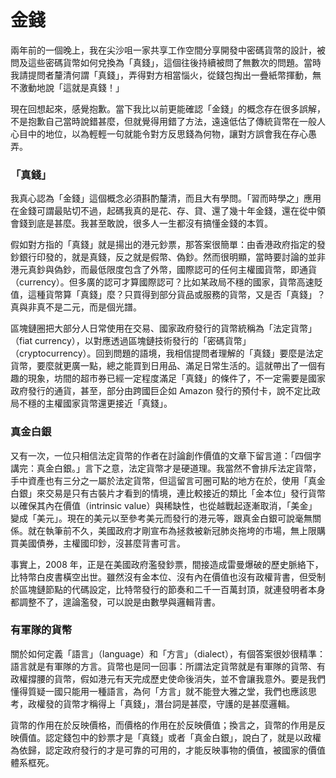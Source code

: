 # 金錢

兩年前的一個晚上，我在尖沙咀一家共享工作空間分享開發中密碼貨幣的設計，被問及這些密碼貨幣如何兌換為「真錢」，這個往後持續被問了無數次的問題。當時我請提問者釐清何謂「真錢」，弄得對方相當惱火，從錢包掏出一疊紙幣揮動，無不激動地說「這就是真錢！」

‌現在回想起來，感覺抱歉。當下我比以前更能確認「金錢」的概念存在很多誤解，不是抱歉自己當時說錯甚麼，但就覺得用錯了方法，遠遠低估了傳統貨幣在一般人心目中的地位，以為輕輕一句就能令對方反思錢為何物，讓對方誤會我在存心愚弄。

### ‌「真錢」

‌我真心認為「金錢」這個概念必須斟酌釐清，而且大有學問。「習而時學之」應用在金錢可謂最貼切不過，起碼我真的是花、存、貸、還了幾十年金錢，還在從中領會錢到底是甚麼。我甚至敢說，很多人一生都沒有搞懂金錢的本質。

‌假如對方指的「真錢」就是揚出的港元鈔票，那答案很簡單：由香港政府指定的發鈔銀行印發的，就是真錢，反之就是假幣、偽鈔。然而很明顯，當時要討論的並非港元真鈔與偽鈔，而最低限度包含了外幣，國際認可的任何主權國貨幣，即通貨（currency）。但多廣的認可才算國際認可？比如某政局不穩的國家，貨幣高速貶值，這種貨幣算「真錢」麼？只買得到部分貨品或服務的貨幣，又是否「真錢」？真與非真不是二元，而是個光譜。

‌區塊鏈圈把大部分人日常使用在交易、國家政府發行的貨幣統稱為「法定貨幣」（fiat currency），以對應透過區塊鏈技術發行的「密碼貨幣」（cryptocurrency）。回到問題的語境，我相信提問者理解的「真錢」要麼是法定貨幣，要麼就更廣一點，總之能買到日用品、滿足日常生活的。這就帶出了一個有趣的現象，坊間的超市券已經一定程度滿足「真錢」的條件了，不一定需要是國家政府發行的通貨，甚至，部分由跨國巨企如 Amazon 發行的預付卡，說不定比政局不穩的主權國家貨幣還更接近「真錢」。

### ‌真金白銀

‌又有一次，一位只相信法定貨幣的作者在討論創作價值的文章下留言道：「四個字講完：真金白銀。」言下之意，法定貨幣才是硬道理。我當然不會排斥法定貨幣，手中資產也有三分之一屬於法定貨幣，但這留言可圈可點的地方在於，使用「真金白銀」來交易是只有古裝片才看到的情境，連比較接近的類比「金本位」發行貨幣以確保其內在價值（intrinsic value）與稀缺性，也從越戰起逐漸取消，「美金」變成「美元」。現在的美元以至參考美元而發行的港元等，跟真金白銀可說毫無關係。就在執筆前不久，美國政府才剛宣布為拯救被新冠肺炎拖垮的市場，無上限購買美國債券，主權國印鈔，沒甚麼背書可言。

事實上，2008 年，正是在美國政府濫發鈔票，間接造成雷曼爆破的歷史脈絡下，比特幣白皮書橫空出世。雖然沒有金本位、沒有內在價值也沒有政權背書，但受制於區塊鏈節點的代碼設定，比特幣發行的節奏和二千一百萬封頂，就連發明者本身都調整不了，遑論濫發，可以說是由數學與邏輯背書。

### 有軍隊的貨幣

‌關於如何定義「語言」（language）和「方言」（dialect），有個答案很妙很精準：語言就是有軍隊的方言。貨幣也是同一回事：所謂法定貨幣就是有軍隊的貨幣、有政權撐腰的貨幣，假如港元有天完成歷史使命後消失，並不會讓我意外。要是我們懂得質疑一國只能用一種語言，為何「方言」就不能登大雅之堂，我們也應該思考，政權發的貨幣才稱得上「真錢」，潛台詞是甚麼，守護的是甚麼邏輯。

‌貨幣的作用在於反映價格，而價格的作用在於反映價值；換言之，貨幣的作用是反映價值。認定錢包中的鈔票才是「真錢」或者「真金白銀」，說白了，就是以政權為依歸，認定政府發行的才是可靠的可用的，才能反映事物的價值，被國家的價值體系框死。

